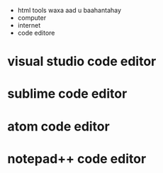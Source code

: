 - html tools waxa aad u baahantahay 
- computer 
- internet 
- code editore 
 # visual studio code editor
 # sublime code editor
 # atom code editor
 # notepad++ code editor
 